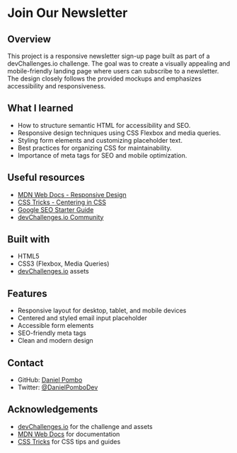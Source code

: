 
# Join Our Newsletter

## Overview

This project is a responsive newsletter sign-up page built as part of a devChallenges.io challenge. The goal was to create a visually appealing and mobile-friendly landing page where users can subscribe to a newsletter. The design closely follows the provided mockups and emphasizes accessibility and responsiveness.

## What I learned

- How to structure semantic HTML for accessibility and SEO.
- Responsive design techniques using CSS Flexbox and media queries.
- Styling form elements and customizing placeholder text.
- Best practices for organizing CSS for maintainability.
- Importance of meta tags for SEO and mobile optimization.

## Useful resources

- [MDN Web Docs - Responsive Design](https://developer.mozilla.org/en-US/docs/Learn/CSS/CSS_layout/Responsive_Design)
- [CSS Tricks - Centering in CSS](https://css-tricks.com/centering-css-complete-guide/)
- [Google SEO Starter Guide](https://developers.google.com/search/docs/fundamentals/seo-starter-guide)
- [devChallenges.io Community](https://github.com/orgs/devchallenges-io/discussions)

## Built with

- HTML5
- CSS3 (Flexbox, Media Queries)
- [devChallenges.io](https://devchallenges.io/) assets

## Features

- Responsive layout for desktop, tablet, and mobile devices
- Centered and styled email input placeholder
- Accessible form elements
- SEO-friendly meta tags
- Clean and modern design

## Contact

- GitHub: [Daniel Pombo](https://github.com/DanielPomboDev)
- Twitter: [@DanielPomboDev](https://twitter.com/DanielPomboDev)

## Acknowledgements

- [devChallenges.io](https://devchallenges.io/) for the challenge and assets
- [MDN Web Docs](https://developer.mozilla.org/) for documentation
- [CSS Tricks](https://css-tricks.com/) for CSS tips and guides
